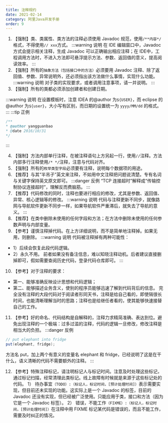 ```yaml
---
title: 注释规约
date: 2021-02-14
category: 阿里Java开发手册
order: 9
---
```


1. 【强制】类、类属性、类方法的注释必须使用 Javadoc 规范，使用`/**内容*/`格式，不得使用` // xxx `方式。
:::warning 说明
在 IDE 编辑窗口中，Javadoc 方式会提示相关注释，生成 Javadoc 可以正确输出相应注释；在 IDE中，工程调用方法时，不进入方法即可悬浮提示方法、参数、返回值的意义，提高阅读效率。
:::
2. 【强制】所有的`抽象方法（包括接口中的方法）`必须要用 Javadoc 注释、除了返回值、参数、异常说明外，还必须指出该方法做什么事情，实现什么功能。
:::warning 说明
对子类的实现要求，或者调用注意事项，请一并说明。
:::
3. 【强制】所有的类都必须添加创建者和创建日期。

:::warning 说明
在设置模板时，注意 IDEA 的@author 为`${USER}`，而 eclipse 的@author 为`${user}`，大小写有区别，而日期的设置统一为 `yyyy/MM/dd` 的格式。
:::
:::tip 正例
```java
/**
* @author yangguanbao
* @date 2016/10/31
*/
```
:::

4. 【强制】方法内部单行注释，在被注释语句上方另起一行，使用`//`注释。方法内部多行注释使用`/* */`注释，注意与代码对齐。
5. 【强制】所有的`枚举类型字段`必须要有注释，说明每个数据项的用途。
6. 【推荐】与其“半吊子”英文来注释，不如用中文注释把问题说清楚。专有名词与关键字保持英文原文即可。
:::danger 反例
“TCP 连接超时”解释成“传输控制协议连接超时”，理解反而费脑筋。
:::
7. 【推荐】代码修改的同时，注释也要进行相应的修改，尤其是参数、返回值、异常、核心逻辑等的修改。
:::warning 说明
代码与注释更新不同步，就像路网与导航软件更新不同步一样，如果导航软件严重滞后，就失去了导航的意义。
:::
8. 【推荐】在类中删除未使用的任何字段和方法；在方法中删除未使用的任何参数声明与内部变量。
9.  【参考】谨慎注释掉代码。在上方详细说明，而不是简单地注释掉。如果无用，则删除。
:::warning 说明
代码被注释掉有两种可能性：
- 1）后续会恢复此段代码逻辑。
- 2）永久不用。
前者如果没有备注信息，难以知晓注释动机。后者建议直接删掉即可，假如需要查阅历史代码，登录代码仓库即可。
:::

10. 【参考】对于注释的要求：
- 第一、能够准确反映设计思想和代码逻辑；
- 第二、能够描述业务含义，使别的程序员能够迅速了解到代码背后的信息。
完全没有注释的大段代码对于阅读者形同天书，注释是给自己看的，即使隔很长时间，也能清晰理解当时的思路；注释也是给继任者看的，使其能够快速接替自己的工作。

11. 【参考】好的命名、代码结构是自解释的，注释力求精简准确、表达到位。避免出现注释的一个极端：过多过滥的注释，代码的逻辑一旦修改，修改注释是相当大的负担。
:::danger 反例
```java
// put elephant into fridge 
put(elephant, fridge);
```
方法名 put，加上两个有意义的变量名 elephant 和 fridge，已经说明了这是在干什么，语义清晰的代码不需要额外的注释。
:::

12. 【参考】特殊注释标记，请注明标记人与标记时间。注意及时处理这些标记，通过标记扫描，经常清理此类标记。线上故障有时候就是来源于这些标记处的代码。
1） 待办事宜`（TODO）:（标记人，标记时间，[预计处理时间]）`表示需要实现，但目前还未实现的功能。这实际上是一个 Javadoc 的标签，目前的 Javadoc 还没有实现，但已经被广泛使用。只能应用于类，接口和方法（因为它是一个 Javadoc 标签）。
2） 错误，不能工作`（FIXME）:（标记人，标记时间，[预计处理时间]）`在注释中用 FIXME 标记某代码是错误的，而且不能工作，需要及时纠正的情况。

